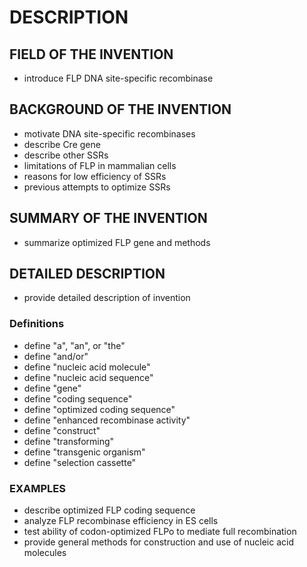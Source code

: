 # DESCRIPTION

## FIELD OF THE INVENTION

- introduce FLP DNA site-specific recombinase

## BACKGROUND OF THE INVENTION

- motivate DNA site-specific recombinases
- describe Cre gene
- describe other SSRs
- limitations of FLP in mammalian cells
- reasons for low efficiency of SSRs
- previous attempts to optimize SSRs

## SUMMARY OF THE INVENTION

- summarize optimized FLP gene and methods

## DETAILED DESCRIPTION

- provide detailed description of invention

### Definitions

- define "a", "an", or "the"
- define "and/or"
- define "nucleic acid molecule"
- define "nucleic acid sequence"
- define "gene"
- define "coding sequence"
- define "optimized coding sequence"
- define "enhanced recombinase activity"
- define "construct"
- define "transforming"
- define "transgenic organism"
- define "selection cassette"

### EXAMPLES

- describe optimized FLP coding sequence
- analyze FLP recombinase efficiency in ES cells
- test ability of codon-optimized FLPo to mediate full recombination
- provide general methods for construction and use of nucleic acid molecules

